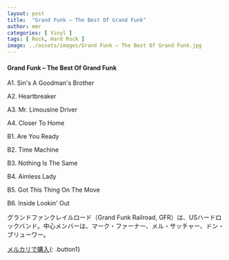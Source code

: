 ```yaml
---
layout: post
title:  "Grand Funk – The Best Of Grand Funk"
author: mmr
categories: [ Vinyl ]
tags: [ Rock, Hard Rock ]
image: ../assets/images/Grand Funk – The Best Of Grand Funk.jpg
---
```


#### Grand Funk – The Best Of Grand Funk

A1. Sin's A Goodman's Brother

A2. Heartbreaker

A3. Mr. Limousine Driver

A4. Closer To Home

B1. Are You Ready

B2. Time Machine

B3. Nothing Is The Same

B4. Aimless Lady

B5. Got This Thing On The Move

B6. Inside Lookin' Out

グランドファンクレイルロード（Grand Funk Railroad, GFR）は、USハードロックバンド。中心メンバーは、マーク・ファーナー、メル・サッチャー、ドン・ブリューワー。



[メルカリで購入](https://jp.mercari.com/item/m80305253218){: .button1}

